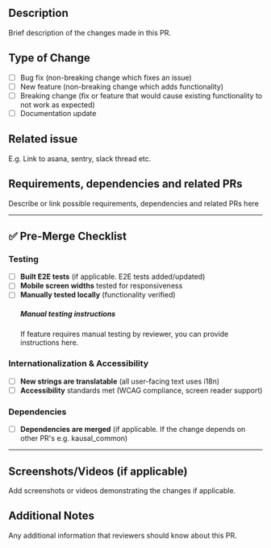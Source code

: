 ## Description
Brief description of the changes made in this PR.

## Type of Change
- [ ] Bug fix (non-breaking change which fixes an issue)
- [ ] New feature (non-breaking change which adds functionality)
- [ ] Breaking change (fix or feature that would cause existing functionality to not work as expected)
- [ ] Documentation update

## Related issue
E.g. Link to asana, sentry, slack thread etc.

## Requirements, dependencies and related PRs
Describe or link possible requirements, dependencies and related PRs here

------

## ✅ Pre-Merge Checklist

### Testing
- [ ] **Built E2E tests** (if applicable. E2E tests added/updated)
- [ ] **Mobile screen widths** tested for responsiveness
- [ ] **Manually tested locally** (functionality verified)
    ##### Manual testing instructions
    If feature requires manual testing by reviewer, you can provide instructions here.

### Internationalization & Accessibility
- [ ] **New strings are translatable** (all user-facing text uses i18n)
- [ ] **Accessibility** standards met (WCAG compliance, screen reader support)

### Dependencies
- [ ] **Dependencies are merged** (if applicable. If the change depends on other PR's e.g. kausal_common)

-----

## Screenshots/Videos (if applicable)
Add screenshots or videos demonstrating the changes if applicable.

## Additional Notes
Any additional information that reviewers should know about this PR.
